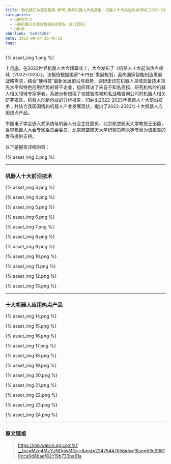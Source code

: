 ```yaml
---
title: 脑机接口与混合智能-新闻-世界机器人大会报告：机器人十大前沿热点领域(2022-2023)
categories:
  - 🌙进阶学习
  - ⭐脑机接口与混合智能研究团队（BCI团队）
  - 💫新闻
abbrlink: '6e835366'
date: 2022-09-04 20:46:12
tags:
---
```


{% asset_img 1.png %}

上月底，在2022世界机器人大会闭幕式上，大会发布了《机器人十大前沿热点领域（2022-2023）》。该报告根据国家“十四五”发展规划，面向国家智能制造发展战略需求，结合“硬科技”最新发展前沿与趋势，调研走访在机器人领域具备技术领先水平和特色应用优势的骨干企业，组织拜访了来自于知名高校、研究机构的机器人相关领域专家学者，系统分析梳理了权威智库和知名战略咨询公司的机器人相关研究报告、机器人创新创业的分析报告，归纳出2022-2023年机器人十大前沿技术；并结合我国国情和机器人产业发展现状，提出了2022-2023年十大机器人应用热点产品。

中国电子学会嵌入式系统与机器人分会主任委员、北京航空航天大学教授王田苗，世界机器人大会专家委员会委员、北京航空航天大学研究员陶永等专家为该报告的发布提供支持。

<!--more-->

以下是报告详细内容：

{% asset_img 2.png %}

***

### 机器人十大前沿技术

{% asset_img 3.png %}

{% asset_img 4.png %}

{% asset_img 5.png %}

{% asset_img 6.png %}

{% asset_img 7.png %}

{% asset_img 8.png %}

{% asset_img 9.png %}

{% asset_img 10.png %}

{% asset_img 11.png %}

{% asset_img 12.png %}

{% asset_img 13.png %}

***

### 十大机器人应用热点产品

{% asset_img 14.png %}

{% asset_img 15.png %}

{% asset_img 16.png %}

{% asset_img 17.png %}

{% asset_img 18.png %}

{% asset_img 19.png %}

{% asset_img 20.png %}

{% asset_img 21.png %}

{% asset_img 22.png %}

{% asset_img 23.png %}

{% asset_img 24.png %}

***

### 原文链接

> <https://mp.weixin.qq.com/s?__biz=Mzg4MzYzNDgwMQ==&mid=2247544755&idx=1&sn=53e20610cca9d8baef82c19b733ba61a>
